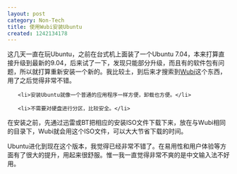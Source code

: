```yaml
---
layout: post
category: Non-Tech
title: 使用Wubi安装Ubuntu
created: 1242134178
---
```

<p>这几天一直在玩Ubuntu，之前在台式机上面装了一个Ubuntu 7.04，本来打算直接升级到最新的9.04，后来试了一下，发现只能部分升级，而且有的软件包有问题，所以就打算重新安装一个新的。我比较土，到后来才搜索到<a href="http://wubi-installer.org/">Wubi</a>这个东西，用了之后觉得非常不错。</p>

<ul>

    <li>安装Ubuntu就像一个普通的应用程序一样方便，卸载也方便。</li>

    <li>不需要对硬盘进行分区，比较安全。</li>

</ul>


<p>在安装之前，先通过迅雷或BT把相应的安装ISO文件下载下来，放在与Wubi相同的目录下，Wubi就会用这个ISO文件，可以大大节省下载的时间。</p>


<p>Ubuntu进化到现在这个版本，我觉得已经非常不错了。在易用性和用户体验等方面有了很大的提升，用起来很舒服。惟一我一直觉得非常不爽的是中文输入法不好用。</p>
